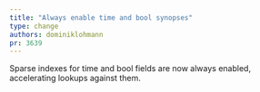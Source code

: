 ```yaml
---
title: "Always enable time and bool synopses"
type: change
authors: dominiklohmann
pr: 3639
---
```


Sparse indexes for time and bool fields are now always enabled, accelerating
lookups against them.
